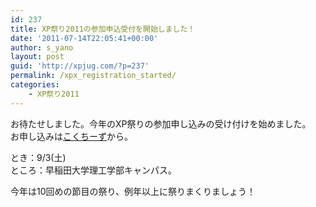 ```yaml
---
id: 237
title: XP祭り2011の参加申込受付を開始しました！
date: '2011-07-14T22:05:41+00:00'
author: s_yano
layout: post
guid: 'http://xpjug.com/?p=237'
permalink: /xpx_registration_started/
categories:
    - XP祭り2011
---
```


お待たせしました。今年のXP祭りの参加申し込みの受け付けを始めました。  
お申し込みは[こくちーず](http://kokucheese.com/event/index/14347/)から。

とき：9/3(土)  
ところ：早稲田大学理工学部キャンパス。

今年は10回めの節目の祭り、例年以上に祭りまくりましょう！
